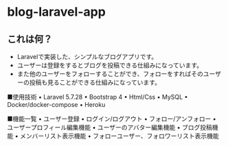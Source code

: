 blog-laravel-app
=========

## これは何？
- Laravelで実装した、シンプルなブログアプリです。
- ユーザーは登録をするとブログを投稿できる仕組みになっています。
- また他のユーザーをフォローすることができ、フォローをすればそのユーザーの投稿も見ることができる仕組みになっています。

■使用技術
	• Laravel 5.7.28
	• Bootstrap 4
	• Html/Css
	• MySQL
	• Docker/docker-compose
	• Heroku
	
■機能一覧
	• ユーザー登録
	• ログイン/ログアウト
	• フォロー/アンフォロー
	• ユーザープロフィール編集機能
	• ユーザーのアバター編集機能
	• ブログ投稿機能
	• メンバーリスト表示機能
	• フォローユーザー、フォロワーリスト表示機能

